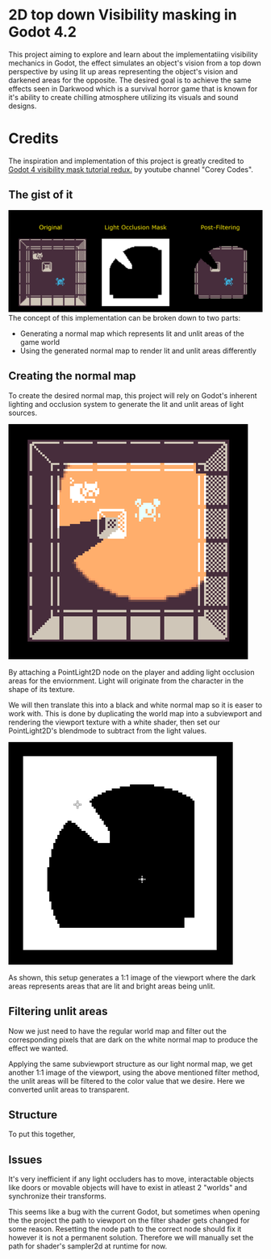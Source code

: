 # 2D top down Visibility masking in Godot 4.2
This project aiming to explore and learn about the implementatiing visibility mechanics in Godot, the effect simulates an object's vision from a top down perspective by using lit up areas representing the object's vision and darkened areas for the opposite. The desired goal is to achieve the same effects seen in Darkwood which is a survival horror game that is known for it's ability to create chilling atmosphere utilizing its visuals and sound designs.

# Credits
The inspiration and implementation of this project is greatly credited to [Godot 4 visibility mask tutorial redux.](https://youtu.be/iKRJqx9KCJU?si=kKWFoyubXUI5EA7h) by youtube channel "Corey Codes". 

## The gist of it
![General concept showcase](/concept.gif)
The concept of this implementation can be broken down to two parts:

- Generating a normal map which represents lit and unlit areas of the game world
- Using the generated normal map to render lit and unlit areas differently

## Creating the normal map
To create the desired normal map, this project will rely on Godot's inherent lighting and occlusion system to generate the lit and unlit areas of light sources. 

![PointLight2D + Occlusion showcase](/PointLight_Occlusion.png)

By attaching a PointLight2D node on the player and adding light occlusion areas for the enviornment. Light will originate from the character in the shape of its texture.

We will then translate this into a black and white normal map so it is easer to work with. This is done by duplicating the world map into a subviewport and rendering the viewport texture with a white shader, then set our PointLight2D's blendmode to subtract from the light values.

![Normal map](/White_Normal_Map.png)

As shown, this setup generates a 1:1 image of the viewport where the dark areas represents areas that are lit and bright areas being unlit.

## Filtering unlit areas
Now we just need to have the regular world map and filter out the corresponding pixels that are dark on the white normal map to produce the effect we wanted.

Applying the same subviewport structure as our light normal map, we get another 1:1 image of the viewport, using the above mentioned filter method, the unlit areas will be filtered to the color value that we desire. Here we converted unlit areas to transparent.

## Structure
To put this together, 

## Issues
It's very inefficient if any light occluders has to move, interactable objects like doors or movable objects will have to exist in atleast 2 "worlds" and synchronize their transforms.

This seems like a bug with the current Godot, but sometimes when opening the the project the path to viewport on the filter shader gets changed for some reason. Resetting the node path to the correct node should fix it however it is not a permanent solution. Therefore we will manually set the path for shader's sampler2d at runtime for now.
